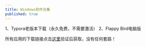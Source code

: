 ```yaml
---
title: Windows软件合集
published: true
---
```

1、Typora老版本下载（永久免费，不需要激活）
2、Flappy Bird电脑版

所有应用的下载链接点击[这里](https://www.longz7z8.com.cn/验证身份-Typora.html)验证后获取，没有任何套路！
